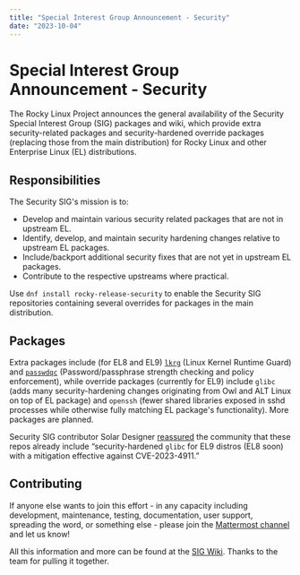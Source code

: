```yaml
---
title: "Special Interest Group Announcement - Security"
date: "2023-10-04"
---
```


# Special Interest Group Announcement - Security

The Rocky Linux Project announces the general availability of the Security Special Interest Group (SIG) packages and wiki, which provide extra security-related packages and security-hardened override packages (replacing those from the main distribution) for Rocky Linux and other Enterprise Linux (EL) distributions.

## Responsibilities

The Security SIG's mission is to:

- Develop and maintain various security related packages that are not in upstream EL.
- Identify, develop, and maintain security hardening changes relative to upstream EL packages.
- Include/backport additional security fixes that are not yet in upstream EL packages.
- Contribute to the respective upstreams where practical.

Use `dnf install rocky-release-security` to enable the Security SIG repositories containing several overrides for packages in the main distribution.

## Packages

Extra packages include (for EL8 and EL9) <code>[lkrg](https://lkrg.org/)</code> (Linux Kernel Runtime Guard) and <code>[passwdqc](https://www.openwall.com/passwdqc/)</code> (Password/passphrase strength checking and policy enforcement), while override packages (currently for EL9) include <code>glibc</code> (adds many security-hardening changes originating from Owl and ALT Linux on top of EL package) and <code>openssh</code> (fewer shared libraries exposed in sshd processes while otherwise fully matching EL package's functionality). More packages are planned.

Security SIG contributor Solar Designer [reassured](https://twitter.com/solardiz/status/1709574519688487374) the community that these repos already include “security-hardened `glibc` for EL9 distros (EL8 soon) with a mitigation effective against CVE-2023-4911.”

## Contributing

If anyone else wants to join this effort - in any capacity including development, maintenance, testing, documentation, user support, spreading the word, or something else - please join the [Mattermost channel](https://chat.rockylinux.org/rocky-linux/channels/security) and let us know!

All this information and more can be found at the [SIG Wiki](https://sig-security.rocky.page/). Thanks to the team for pulling it together.
